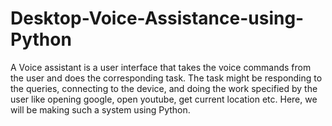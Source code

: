# Desktop-Voice-Assistance-using-Python
A Voice assistant is a user interface that takes the voice commands from the user and does the corresponding task. The task might be responding to the queries, connecting to the device, and doing the work specified by the user like opening google, open youtube, get current location etc. Here, we will be making such a system using Python.
